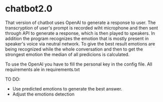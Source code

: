 # chatbot2.0
That version of chatbot uses OpenAI to generate a response to user.
The transcryption of user's prompt is recorded wiht microphone and then sent through API to generate a response, which is then played to speakers.
In addition the program recognizes the emotion that is mostly present in speaker's voice via neutral network.
To give the best result emotions are being recognized while the whole conversation and then to get the strongest emotion the median of all predicions is calculated.

To use the OpenAI you have to fill the personal key in the config file.
All requirements ale in requirements.txt

TO DO:
- Use predicted emotions to generate the best answer.
- Adjust the emotions detection
